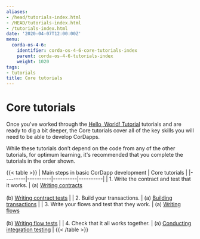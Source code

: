 ```yaml
---
aliases:
- /head/tutorials-index.html
- /HEAD/tutorials-index.html
- /tutorials-index.html
date: '2020-04-07T12:00:00Z'
menu:
  corda-os-4-6:
    identifier: corda-os-4-6-core-tutorials-index
    parent: corda-os-4-6-tutorials-index
    weight: 1020
tags:
- tutorials
title: Core tutorials
---
```



#  Core tutorials

Once you've worked through the [Hello, World! Tutorial](hello-world-introduction.md) tutorials and are ready to dig a bit deeper, the Core tutorials cover all of the key skills you will need to be able to develop CorDapps.

While these tutorials don’t depend on the code from any of the other tutorials, for optimum learning, it's recommended that you complete the tutorials in the order shown.

{{< table >}}
| Main steps in basic CorDapp development | Core tutorials |
|---------|----------|----------|----------|
| 1. Write the contract and test that it works. | (a) [Writing contracts](tutorial-contract.md) <br/><br/> (b) [Writing contract tests](tutorial-test-dsl.md) |
| 2. Build your transactions. | (a) [Building transactions](tutorial-building-transactions.md) |
| 3. Write your flows and test that they work. | (a) [Writing flows](flow-state-machines.md) <br/><br/> (b) [Writing flow tests](flow-testing.md) |
| 4. Check that it all works together. | (a) [Conducting integration testing](tutorial-integration-testing.md) |
{{< /table >}}
